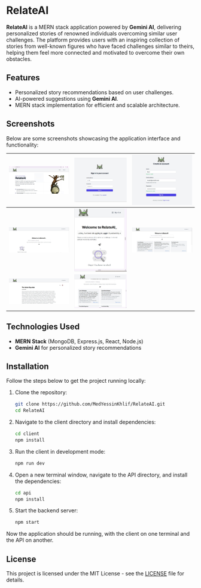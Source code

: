 # RelateAI

**RelateAI** is a MERN stack application powered by **Gemini AI**, delivering personalized stories of renowned individuals overcoming similar user challenges. The platform provides users with an inspiring collection of stories from well-known figures who have faced challenges similar to theirs, helping them feel more connected and motivated to overcome their own obstacles.

## Features
- Personalized story recommendations based on user challenges.
- AI-powered suggestions using **Gemini AI**.
- MERN stack implementation for efficient and scalable architecture.

## Screenshots

Below are some screenshots showcasing the application interface and functionality:

| ![Screenshot 1](screenshots/1.JPG) | ![Screenshot 2](screenshots/2.JPG) | ![Screenshot 3](screenshots/3.JPG) |
| ---------------------------------- | ---------------------------------- | ---------------------------------- |
| ![Screenshot 4](screenshots/4.JPG) | ![Screenshot 5](screenshots/5.JPG) | ![Screenshot 6](screenshots/6.JPG) |
| ![Screenshot 7](screenshots/7.JPG) | ![Screenshot 8](screenshots/8.JPG) |                                  |

## Technologies Used

- **MERN Stack** (MongoDB, Express.js, React, Node.js)
- **Gemini AI** for personalized story recommendations

## Installation

Follow the steps below to get the project running locally:

1. Clone the repository:

    ```bash
    git clone https://github.com/MedYessinKhlif/RelateAI.git
    cd RelateAI
    ```

2. Navigate to the client directory and install dependencies:

    ```bash
    cd client
    npm install
    ```

3. Run the client in development mode:

    ```bash
    npm run dev
    ```

4. Open a new terminal window, navigate to the API directory, and install the dependencies:

    ```bash
    cd api
    npm install
    ```

5. Start the backend server:

    ```bash
    npm start
    ```

Now the application should be running, with the client on one terminal and the API on another.

## License

This project is licensed under the MIT License - see the [LICENSE](LICENSE) file for details.
